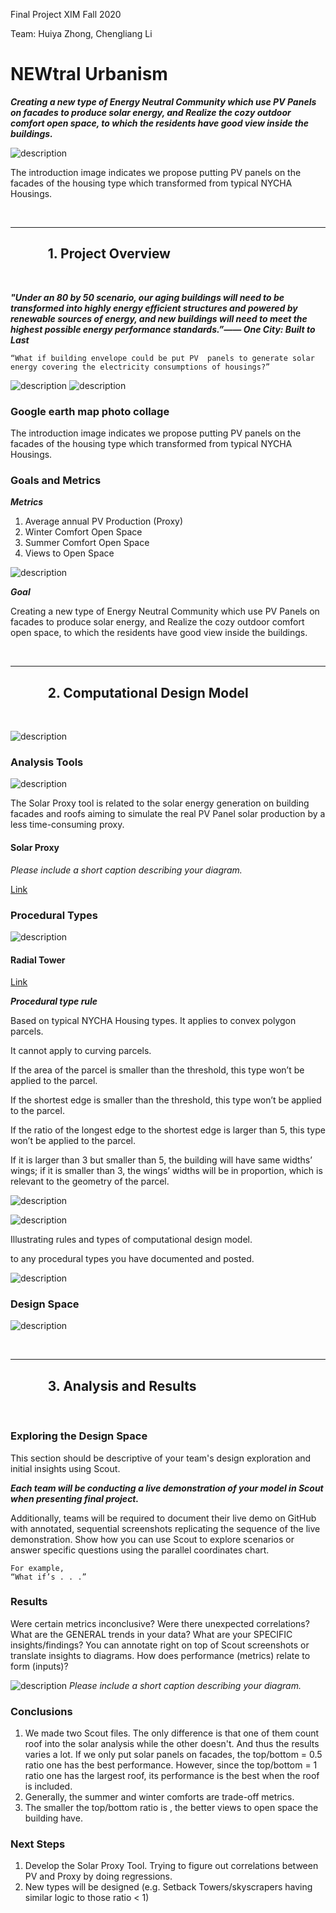 Final Project XIM Fall 2020

Team: Huiya Zhong, Chengliang Li

# NEWtral Urbanism

***Creating a new type of Energy Neutral Community which use PV Panels on facades to produce solar energy, and Realize the cozy outdoor comfort open space, to which the residents have good view inside the buildings.***


![description](https://github.com/l-cl3424/XIM-GSAPP-Fa20/blob/main/Final/design%20space.jpg)

The introduction image indicates we propose putting PV panels on the facades of the housing type which transformed from typical NYCHA Housings.

<br />

***

## &nbsp;&nbsp;&nbsp;&nbsp;&nbsp;&nbsp;&nbsp;&nbsp;&nbsp;&nbsp;&nbsp;&nbsp;1. Project Overview

<br />



***"Under an 80 by 50 scenario, our aging buildings will need to be transformed into highly energy efficient structures and powered by renewable sources of energy, and new buildings will need to meet the highest possible energy performance standards.”—— One City: Built to Last***

```
“What if building envelope could be put PV  panels to generate solar energy covering the electricity consumptions of housings?”
```

![description](https://github.com/l-cl3424/XIM-GSAPP-Fa20/blob/main/Final/site.png)
![description](https://github.com/l-cl3424/XIM-GSAPP-Fa20/blob/main/Final/collage.jpg)

### Google earth map photo collage ###

The introduction image indicates we propose putting PV panels on the facades of the housing type which transformed from typical NYCHA Housings.


### Goals and Metrics

***Metrics***
1. Average annual PV Production (Proxy)
2. Winter Comfort Open Space
3. Summer Comfort Open Space
4. Views to Open Space

![description](https://github.com/l-cl3424/XIM-GSAPP-Fa20/blob/main/Final/outputs.jpg)

***Goal***

Creating a new type of Energy Neutral Community which use PV Panels on facades to produce solar energy, and Realize the cozy outdoor comfort open space, to which the residents have good view inside the buildings.



<br />

***

## &nbsp;&nbsp;&nbsp;&nbsp;&nbsp;&nbsp;&nbsp;&nbsp;&nbsp;&nbsp;&nbsp;&nbsp;2. Computational Design Model

<br />

![description](https://github.com/l-cl3424/XIM-GSAPP-Fa20/blob/main/Final/CompDesignModelDiagram-01.jpg)



### Analysis Tools

![description](https://github.com/l-cl3424/XIM-GSAPP-Fa20/blob/main/Solar%20Proxy/tool-1.jpg)



The Solar Proxy tool is related to the solar energy generation on building facades and roofs aiming to simulate the real PV Panel solar production by a less time-consuming proxy.

#### Solar Proxy

*Please include a short caption describing your diagram.*

[Link](https://github.com/l-cl3424/XIM-GSAPP-Fa20/blob/main/Solar%20Proxy/solarProxy.md)



### Procedural Types

![description](https://github.com/l-cl3424/XIM-GSAPP-Fa20/blob/main/Radial_Tower/radialTower.jpg)

#### Radial Tower

[Link](https://github.com/l-cl3424/XIM-GSAPP-Fa20/blob/main/Radial_Tower/radialTower.md)

***Procedural type rule***


Based on typical NYCHA Housing types. It applies to convex polygon parcels.

It cannot apply to curving parcels.

If the area of the parcel is smaller than the threshold, this type won’t be applied to the parcel.

If the shortest edge is smaller than the threshold, this type won’t be applied to the parcel.

If the ratio of the longest edge to the shortest edge is larger than 5, this type won’t be applied to the parcel.

If it is larger than 3 but smaller than 5, the building will have same widths’ wings; if it is smaller than 3,  the wings’ widths will be in proportion, which is relevant to the geometry of the parcel.



![description](https://github.com/l-cl3424/XIM-GSAPP-Fa20/blob/main/Radial_Tower/ratios-01.jpg)


![description](https://github.com/l-cl3424/XIM-GSAPP-Fa20/blob/main/Radial_Tower/heightsVariation.jpg)

Illustrating rules and types of computational design model.

 to any procedural types you have documented and posted.

![description](https://github.com/l-cl3424/XIM-GSAPP-Fa20/blob/main/Radial_Tower/toKnow.jpg)


### Design Space


![description](https://github.com/l-cl3424/XIM-GSAPP-Fa20/blob/main/Final/inputs.jpg)


<br />

***

## &nbsp;&nbsp;&nbsp;&nbsp;&nbsp;&nbsp;&nbsp;&nbsp;&nbsp;&nbsp;&nbsp;&nbsp;3. Analysis and Results

<br />

### Exploring the Design Space

This section should be descriptive of your team's design exploration and initial insights using Scout.

***Each team will be conducting a live demonstration of your model in Scout when presenting final project.***

Additionally, teams will be required to document their live demo on GitHub with annotated, sequential screenshots replicating the sequence of the live demonstration. Show how you can use Scout to explore scenarios or answer specific questions using the parallel coordinates chart.

```
For example,
“What if’s . . .”
```

### Results

Were certain metrics inconclusive? Were there unexpected correlations? What are the GENERAL trends in your data? What are your SPECIFIC insights/findings? You can annotate right on top of Scout screenshots or translate insights to diagrams. How does performance (metrics) relate to form (inputs)?

![description]()
*Please include a short caption describing your diagram.*


### Conclusions

1. We made two Scout files. The only difference is that one of them count roof into the solar analysis while the other doesn't. And thus the results varies a lot. If we only put solar panels on facades, the top/bottom = 0.5 ratio one has the best performance. However, since the top/bottom = 1 ratio one has the largest roof, its performance is the best when the roof is included.
2. Generally, the summer and winter comforts are trade-off metrics.
3. The smaller the top/bottom ratio is , the better views to open space the building have.

### Next Steps

1. Develop the Solar Proxy Tool. Trying to figure out correlations between PV and Proxy by doing regressions.
2. New types will be designed (e.g. Setback Towers/skyscrapers having similar logic to those ratio < 1)
